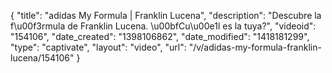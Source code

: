 {
    "title": "adidas My Formula | Franklin Lucena",
    "description": "Descubre la f\u00f3rmula de Franklin Lucena. \u00bfCu\u00e1l es la tuya?",
    "videoid": "154106",
    "date_created": "1398106862",
    "date_modified": "1418181299",
    "type": "captivate",
    "layout": "video",
    "url": "\/v\/adidas-my-formula-franklin-lucena\/154106"
}